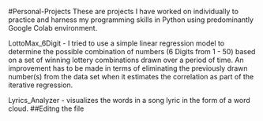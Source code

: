 #Personal-Projects
These are projects I have worked on individually to practice and harness my programming skills in Python using predominantly Google Colab environment.

LottoMax_6Digit - I tried to use a simple linear regression model to determine the possible combination of numbers (6 Digits from 1 - 50) based on a set of winning lottery combinations drawn over a period of time. An improvement has to be made in terms of eliminating the previously drawn number(s) from the data set when it estimates the correlation as part of the iterative regression.

Lyrics_Analyzer - visualizes the words in a song lyric in the form of a word cloud.
##Editng the file
